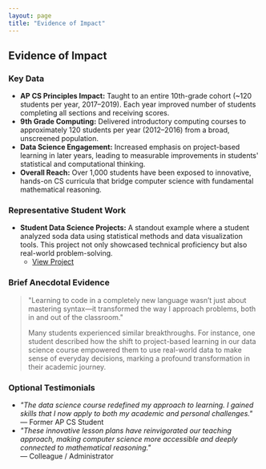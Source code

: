 ```yaml
---
layout: page
title: "Evidence of Impact"
---
```


## Evidence of Impact

### Key Data
- **AP CS Principles Impact:** Taught to an entire 10th-grade cohort (~120 students per year, 2017–2019). Each year improved number of students completing all sections and receiving scores.
- **9th Grade Computing:** Delivered introductory computing courses to approximately 120 students per year (2012–2016) from a broad, unscreened population.
- **Data Science Engagement:** Increased emphasis on project-based learning in later years, leading to measurable improvements in students' statistical and computational thinking.
- **Overall Reach:** Over 1,000 students have been exposed to innovative, hands-on CS curricula that bridge computer science with fundamental mathematical reasoning.

### Representative Student Work
- **Student Data Science Projects:** 
  A standout example where a student analyzed soda data using statistical methods and data visualization tools. This project not only showcased technical proficiency but also real-world problem-solving.  
  - [View Project](https://docs.google.com/document/d/1p63vfY1CNWrdBwIg2vXW_Nfxl-xG1rTlpYiboGbla-g/edit?usp=drivesdk)

### Brief Anecdotal Evidence
> "Learning to code in a completely new language wasn’t just about mastering syntax—it transformed the way I approach problems, both in and out of the classroom."  
>  
> Many students experienced similar breakthroughs. For instance, one student described how the shift to project-based learning in our data science course empowered them to use real-world data to make sense of everyday decisions, marking a profound transformation in their academic journey.

### Optional Testimonials
- *"The data science course redefined my approach to learning. I gained skills that I now apply to both my academic and personal challenges."*  
  — Former AP CS Student
- *"These innovative lesson plans have reinvigorated our teaching approach, making computer science more accessible and deeply connected to mathematical reasoning."*  
  — Colleague / Administrator

